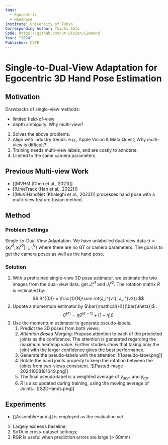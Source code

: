 ```yaml
---
tags:
  - Egocentric
  - HandPose
Institute: University of Tokyo
Corresponding Author: Yoichi Sato
Code: https://github.com/ut-vision/S2DHand
Year: "2024"
Publisher: CVPR
---
```

# Single-to-Dual-View Adaptation for Egocentric 3D Hand Pose Estimation
## Motivation
Drawbacks of single-view methods:
* limited field-of-view
* depth ambiguity.
Why multi-view?
1. Solves the above problems.
2. Align with industry trends. e.g., Apple Vision & Meta Quest;
Why multi-view is difficult?
1. Training needs multi-view labels, and are costly to annotate.
2. Limited to the same camera parameters.

## Previous Multi-view Work
* [[MVHM (Chen et al., 2021)]]
* [[UmeTrack (Han et al., 2022)]]
* [[MuViHandNet (Khaleghi et al., 2023)]]
processes hand pose with a multi-view feature fusion method.

## Method
### Problem Settings
Single-to-Dual View Adaptation.
We have unlabelled dual-view data $\mathcal{D}=\{\mathbf{x}_i^{v1}, \mathbf{x}_i^{v2}|_{i=1}^N\}$ where there are no GT or camera parameters. The goal is to get the camera poses as well as the hand pose.
### Solution
1. With a pretrained single-view 3D pose estimator, we estimate the two images from the dual-view data, get $J_i^{v1}$ and $J_i^{v2}$. The rotation matrix $R$ is estimated by:
	$$
		R^{(0)} = \frac{1}{N}\sum rot(J_i^{v1}, J_i^{v2})
	$$
2. Update a momentum estimator by $\bar{\mathcal{H}}(\bar{\theta})$ : $$\bar{\theta}^{(T)} = \eta\bar{\theta}^{(T-1)}+(1-\eta)\theta$$
3. Use the momentum estimator to generate pseudo-labels.
	1. Predict the 3D poses from both views;
	2. *Attention Based Merging*: Propose attention to each of the predicted joints as the confidence. The attention is generated regarding the maximum heatmap value. Further studies show that taking only the joint with the larger confidence gives the best performance.
	3. Generate the pseudo-labels with the attention.
		![[pseudo-label.png]]
	4. Rotate the hand joints properly to keep the rotation between the joints from two-views consistent.
		![[Pasted image 20241008181649.png]]
	5.  The final pseudo-label is a weighted average of $\hat{y}_{abm}$ and $\hat{y}_{rgr}$.
	6. $R$ is also updated during training, using the moving average of Joints.
![[S2DHands.png]]

## Experiments
* [[AssemblyHands]] is employed as the evaluation set.
1. Largely exceeds baseline;
2. SoTA in cross-dataset settings;
3. RGR is useful when prediction errors are large (> 60mm)